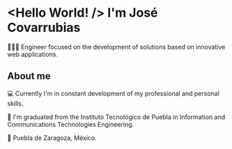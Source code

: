 # <Hello World! /> I'm José Covarrubias
  
  👨🏻‍💻 Engineer focused on the development of solutions based on innovative web applications.

## About me
  💻 Currently I'm in constant development of my professional and personal skills.
  
  🦁 I'm graduated from the Instituto Tecnológico de Puebla in Information and Communications Technologies Engineering.
  
  📍 Puebla de Zaragoza, México.
<!--
**thecovarrubias/thecovarrubias** is a ✨ _special_ ✨ repository because its `README.md` (this file) appears on your GitHub profile.

Here are some ideas to get you started:

- 🔭 I’m currently working on ...
- 🌱 I’m currently learning ...
- 👯 I’m looking to collaborate on ...
- 🤔 I’m looking for help with ...
- 💬 Ask me about ...
- 📫 How to reach me: ...
- 😄 Pronouns: ...
- ⚡ Fun fact: ...
-->
